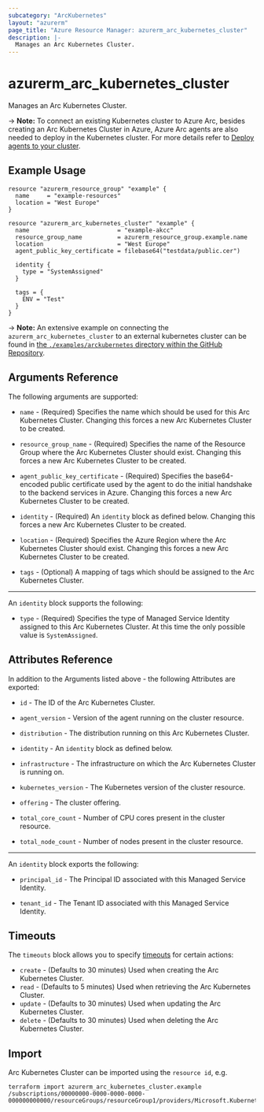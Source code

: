 ```yaml
---
subcategory: "ArcKubernetes"
layout: "azurerm"
page_title: "Azure Resource Manager: azurerm_arc_kubernetes_cluster"
description: |-
  Manages an Arc Kubernetes Cluster.
---
```


# azurerm_arc_kubernetes_cluster

Manages an Arc Kubernetes Cluster.

-> **Note:** To connect an existing Kubernetes cluster to Azure Arc, besides creating an Arc Kubernetes Cluster in Azure, Azure Arc agents are also needed to deploy in the Kubernetes cluster. For more details refer to [Deploy agents to your cluster](https://learn.microsoft.com/en-us/azure/azure-arc/kubernetes/conceptual-agent-overview#deploy-agents-to-your-cluster).

## Example Usage

```hcl
resource "azurerm_resource_group" "example" {
  name     = "example-resources"
  location = "West Europe"
}

resource "azurerm_arc_kubernetes_cluster" "example" {
  name                         = "example-akcc"
  resource_group_name          = azurerm_resource_group.example.name
  location                     = "West Europe"
  agent_public_key_certificate = filebase64("testdata/public.cer")

  identity {
    type = "SystemAssigned"
  }

  tags = {
    ENV = "Test"
  }
}
```

-> **Note:** An extensive example on connecting the `azurerm_arc_kubernetes_cluster` to an external kubernetes cluster can be found in [the `./examples/arckubernetes` directory within the GitHub Repository](https://github.com/hashicorp/terraform-provider-azurerm/tree/main/examples/arckubernetes).

## Arguments Reference

The following arguments are supported:

* `name` - (Required) Specifies the name which should be used for this Arc Kubernetes Cluster. Changing this forces a new Arc Kubernetes Cluster to be created.

* `resource_group_name` - (Required) Specifies the name of the Resource Group where the Arc Kubernetes Cluster should exist. Changing this forces a new Arc Kubernetes Cluster to be created.

* `agent_public_key_certificate` - (Required) Specifies the base64-encoded public certificate used by the agent to do the initial handshake to the backend services in Azure. Changing this forces a new Arc Kubernetes Cluster to be created.

* `identity` - (Required) An `identity` block as defined below. Changing this forces a new Arc Kubernetes Cluster to be created.

* `location` - (Required) Specifies the Azure Region where the Arc Kubernetes Cluster should exist. Changing this forces a new Arc Kubernetes Cluster to be created.

* `tags` - (Optional) A mapping of tags which should be assigned to the Arc Kubernetes Cluster.

---

An `identity` block supports the following:

* `type` - (Required) Specifies the type of Managed Service Identity assigned to this Arc Kubernetes Cluster. At this time the only possible value is `SystemAssigned`.

## Attributes Reference

In addition to the Arguments listed above - the following Attributes are exported:

* `id` - The ID of the Arc Kubernetes Cluster.

* `agent_version` - Version of the agent running on the cluster resource.

* `distribution` - The distribution running on this Arc Kubernetes Cluster.

* `identity` - An `identity` block as defined below.

* `infrastructure` - The infrastructure on which the Arc Kubernetes Cluster is running on.

* `kubernetes_version` - The Kubernetes version of the cluster resource.

* `offering` - The cluster offering.

* `total_core_count` - Number of CPU cores present in the cluster resource.

* `total_node_count` - Number of nodes present in the cluster resource.

---

An `identity` block exports the following:

* `principal_id` - The Principal ID associated with this Managed Service Identity.

* `tenant_id` - The Tenant ID associated with this Managed Service Identity.

## Timeouts

The `timeouts` block allows you to specify [timeouts](https://www.terraform.io/docs/configuration/resources.html#timeouts) for certain actions:

* `create` - (Defaults to 30 minutes) Used when creating the Arc Kubernetes Cluster.
* `read` - (Defaults to 5 minutes) Used when retrieving the Arc Kubernetes Cluster.
* `update` - (Defaults to 30 minutes) Used when updating the Arc Kubernetes Cluster.
* `delete` - (Defaults to 30 minutes) Used when deleting the Arc Kubernetes Cluster.

## Import

Arc Kubernetes Cluster can be imported using the `resource id`, e.g.

```shell
terraform import azurerm_arc_kubernetes_cluster.example /subscriptions/00000000-0000-0000-0000-000000000000/resourceGroups/resourceGroup1/providers/Microsoft.Kubernetes/connectedClusters/cluster1
```
